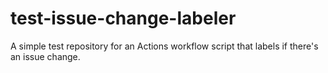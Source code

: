# test-issue-change-labeler
A simple test repository for an Actions workflow script that labels if there's an issue change.
